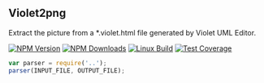 ## Violet2png

Extract the picture from a *.violet.html file generated by Violet UML Editor.

[![NPM Version][npm-image]][npm-url]
[![NPM Downloads][downloads-image]][downloads-url]
[![Linux Build][travis-image]][travis-url]
[![Test Coverage][coveralls-image]][coveralls-url]

```js
var parser = require('..');
parser(INPUT_FILE, OUTPUT_FILE);
```


[npm-image]: https://img.shields.io/npm/v/violet2png.svg
[npm-url]: https://npmjs.org/package/violet2png
[downloads-url]: https://npmjs.org/package/violet2png
[downloads-image]: https://img.shields.io/npm/dm/violet2png.svg
[travis-image]: https://travis-ci.org/wyvernnot/violet2png.svg
[travis-url]: https://travis-ci.org/wyvernnot/violet2png
[coveralls-image]: https://img.shields.io/coveralls/wyvernnot/violet2png/master.svg
[coveralls-url]: https://coveralls.io/r/wyvernnot/violet2png?branch=master